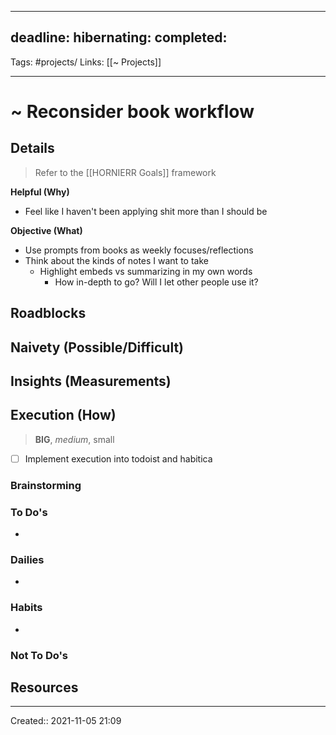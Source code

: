 
---
deadline:
hibernating:
completed:
---
Tags: #projects/
Links: [[~ Projects]]
___
# ~ Reconsider book workflow
## Details
> Refer to the [[HORNIERR Goals]] framework

**Helpful (Why)**
- Feel like I haven't been applying shit more than I should be

**Objective (What)**
- Use prompts from books as weekly focuses/reflections
- Think about the kinds of notes I want to take
	- Highlight embeds vs summarizing in my own words
		- How in-depth to go? Will I let other people use it?

**Roadblocks**
- 

**Naivety (Possible/Difficult)**
- 

**Insights (Measurements)**
- 
## Execution (How)
> **BIG**, *medium*, small

- [ ] Implement execution into todoist and habitica
### Brainstorming
### To Do's
- 
### Dailies
- 
### Habits
- 
### Not To Do's
## Resources

___
Created:: 2021-11-05 21:09
